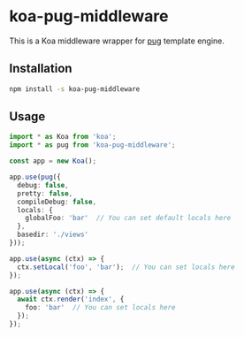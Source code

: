 # koa-pug-middleware

This is a Koa middleware wrapper for [pug](https://pugjs.org/) template engine.

## Installation

```bash
npm install -s koa-pug-middleware
```

## Usage

```typescript
import * as Koa from 'koa';
import * as pug from 'koa-pug-middleware';

const app = new Koa();

app.use(pug({
  debug: false,
  pretty: false,
  compileDebug: false,
  locals: {
    globalFoo: 'bar'  // You can set default locals here
  },
  basedir: './views'
}));

app.use(async (ctx) => {
  ctx.setLocal('foo', 'bar');  // You can set locals here
});

app.use(async (ctx) => {
  await ctx.render('index', {
    foo: 'bar'  // You can set locals here
  });
});
```